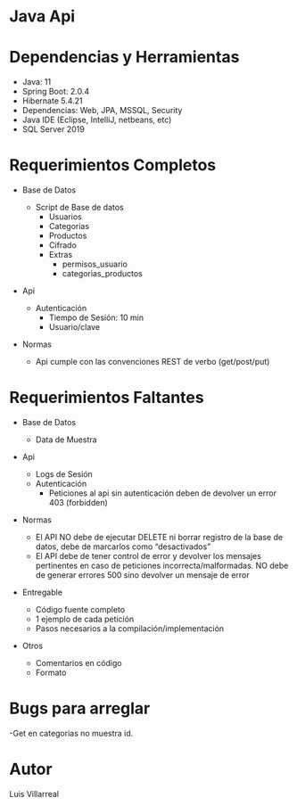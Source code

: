 # Java Api



# Dependencias y Herramientas
 - Java: 11
 - Spring Boot: 2.0.4
 - Hibernate 5.4.21
 - Dependencias: Web, JPA, MSSQL, Security
 - Java IDE (Eclipse,  IntelliJ, netbeans, etc)
 - SQL Server 2019
 
# Requerimientos Completos

 - Base de Datos
    - Script de Base de datos
        -  Usuarios
        -  Categorias
        -  Productos
        -  Cifrado
        -  Extras
            - permisos_usuario
            - categorias_productos
            
- Api
   - Autenticación
       - Tiempo de Sesión: 10 min
       - Usuario/clave
       
- Normas
   - Api cumple con las convenciones REST de verbo (get/post/put)
   
   

   


# Requerimientos Faltantes

 - Base de Datos
    - Data de Muestra
            
- Api
   - Logs de Sesión
   - Autenticación
       -  Peticiones al api sin autenticación deben de devolver un error 403 (forbidden)
       
- Normas
   - El API NO debe de ejecutar DELETE ni borrar registro de la base de datos, debe de marcarlos como
“desactivados”
    - El API debe de tener control de error y devolver los mensajes pertinentes en caso de peticiones
incorrecta/malformadas. NO debe de generar errores 500 sino devolver un mensaje de error

- Entregable
   - Código fuente completo
   - 1 ejemplo de cada petición 
   - Pasos necesarios a la compilación/implementación
    
- Otros
   - Comentarios en código
   - Formato


# Bugs para arreglar
 -Get en categorias no muestra id.

   
# Autor

Luis Villarreal
